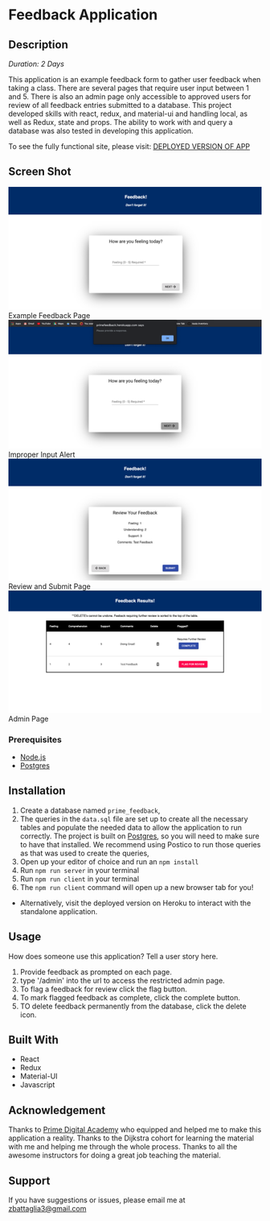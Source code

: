 # Feedback Application

## Description

_Duration: 2 Days_

This application is an example feedback form to gather user feedback when taking a class. There are several pages that require user input between 1 and 5. There is also an admin page only accessible to approved users for review of all feedback entries submitted to a database. This project developed skills with react, redux, and material-ui and handling local, as well as Redux, state and props. The ability to work with and query a database was also tested in developing this application.

To see the fully functional site, please visit: [DEPLOYED VERSION OF APP](https://primefeedback.herokuapp.com/#/0)

## Screen Shot

![ Sample_Page ](https://github.com/zbattaglia/redux-feedback-loop/blob/master/wireframes/Example%20Feedback%20Page.png "Example Feedback Page")
Example Feedback Page
![ Alert ](https://github.com/zbattaglia/redux-feedback-loop/blob/master/wireframes/Improper%20Input%20Alert.png "Example Improper Input Alert")
Improper Input Alert
![ Review_Page ](https://github.com/zbattaglia/redux-feedback-loop/blob/master/wireframes/Review%20and%20Submit%20Page.png "Review and Submit Page")
Review and Submit Page
![ Admin_Page ](https://github.com/zbattaglia/redux-feedback-loop/blob/master/wireframes/Admin%20Page.png "Admin Page")
Admin Page

### Prerequisites

- [Node.js](https://nodejs.org/en/)
- [Postgres](https://www.postgresql.org/download/)

## Installation

1. Create a database named `prime_feedback`,
2. The queries in the `data.sql` file are set up to create all the necessary tables and populate the needed data to allow the application to run correctly. The project is built on [Postgres](https://www.postgresql.org/download/), so you will need to make sure to have that installed. We recommend using Postico to run those queries as that was used to create the queries, 
3. Open up your editor of choice and run an `npm install`
4. Run `npm run server` in your terminal
5. Run `npm run client` in your terminal
6. The `npm run client` command will open up a new browser tab for you!

- Alternatively, visit the deployed version on Heroku to interact with the standalone application.

## Usage
How does someone use this application? Tell a user story here.

1. Provide feedback as prompted on each page.
2. type '/admin' into the url to access the restricted admin page.
3. To flag a feedback for review click the flag button.
4. To mark flagged feedback as complete, click the complete button.
5. TO delete feedback permanently from the database, click the delete icon.

## Built With

- React
- Redux
- Material-UI
- Javascript

## Acknowledgement
Thanks to [Prime Digital Academy](www.primeacademy.io) who equipped and helped me to make this application a reality.
Thanks to the Dijkstra cohort for learning the material with me and helping me through the whole process.
Thanks to all the awesome instructors for doing a great job teaching the material.

## Support
If you have suggestions or issues, please email me at [zbattaglia3@gmail.com](www.google.com)
